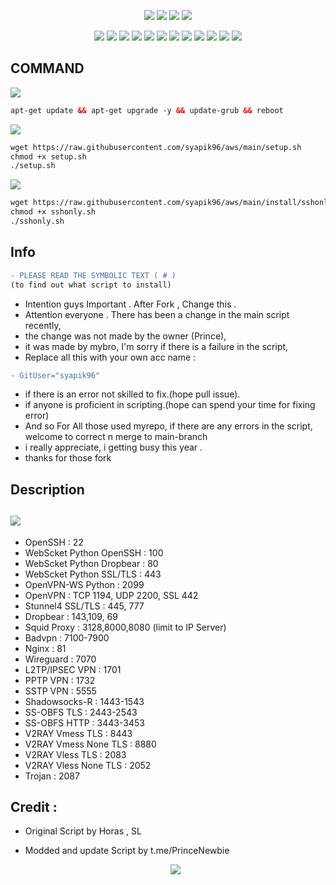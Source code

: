 

<p align="center"><img src="https://img.shields.io/static/v1?style=for-the-badge&logo=debian&label=Debian%209 & 2010&message=Stretch&color=red"> <img src="https://img.shields.io/static/v1?style=for-the-badge&logo=debian&label=Debian%2010&message=Buster&color=red"> <img src="https://img.shields.io/static/v1?style=for-the-badge&logo=ubuntu&label=Ubuntu%2018&message=18.04 LTS&color=red"> <img src="https://img.shields.io/static/v1?style=for-the-badge&logo=ubuntu&label=Ubuntu%2020&message=20.04 LTS&color=red"></p>

<p align="center"><img src="https://img.shields.io/badge/Service-OpenSSH-success.svg">  <img src="https://img.shields.io/badge/Service-Dropbear-success.svg">  <img src="https://img.shields.io/badge/Service-BadVPN-success.svg">  <img src="https://img.shields.io/badge/Service-Stunnel-success.svg">  <img src="https://img.shields.io/badge/Service-OpenVPN-success.svg">  <img src="https://img.shields.io/badge/Service-Squid3-success.svg">  <img   src="https://img.shields.io/badge/Service-Webmin-success.svg">  <img src="https://img.shields.io/badge/Service-Privoxy-green.svg">   <img
src="https://img.shields.io/badge/Service-V2ray-success.svg">  <img src= "https://img.shields.io/badge/Service-SSR-success.svg">  <img src="https://img.shields.io/badge/Service-Trojan-success.svg">  <img src="https://img.shields.io/badge/Service-WireGuard-success.svg">


## COMMAND


<img src="https://img.shields.io/badge/Service-Update%20Script-green"></img>
 ```html
 apt-get update && apt-get upgrade -y && update-grub && reboot
  ```
 <img src="https://img.shields.io/badge/Install All-VPN%20Batch-green"></img>
 ```html
 wget https://raw.githubusercontent.com/syapik96/aws/main/setup.sh 
 chmod +x setup.sh 
 ./setup.sh
 ```
 <img src="https://img.shields.io/badge/Install%20Only-SSH%2FSSH%20SSL(Stunnel)%20SSH--WS%20Python%20BadVPN--UDPGW-green"></img>
 ```html
 wget https://raw.githubusercontent.com/syapik96/aws/main/install/sshonly.sh
 chmod +x sshonly.sh  
 ./sshonly.sh
 ```
	
	
## Info 
```diff
- PLEASE READ THE SYMBOLIC TEXT ( # )
(to find out what script to install)
```
- Intention guys Important . After Fork , Change this .
- Attention everyone . There has been a change in the main script recently,
- the change was not made by the owner (Prince), 
- it was made by mybro, I'm sorry if there is a failure in the script, 
- Replace all this with your own acc name :

```diff
- GitUser="syapik96"
```
	    
- if there is an error not skilled to fix.(hope pull issue).
- if anyone is proficient in scripting.(hope can spend your time for fixing error)
- And so For All those used myrepo, if there are any errors in the script, welcome to correct n merge to main-branch
- i really appreciate, i getting busy this year .	
- thanks for those fork 
	 

## Description

## <img src="https://img.shields.io/badge/-Services%20%26%20Port-brightgreen">

- OpenSSH                    : 22
- WebScket Python OpenSSH    : 100
- WebScket Python Dropbear   : 80
- WebScket Python SSL/TLS    : 443
- OpenVPN-WS Python          : 2099
- OpenVPN                    : TCP 1194, UDP 2200, SSL 442
- Stunnel4 SSL/TLS           : 445, 777
- Dropbear                   : 143,109, 69
- Squid Proxy                : 3128,8000,8080 (limit to IP Server)
- Badvpn                     : 7100-7900
- Nginx                      : 81
- Wireguard                  : 7070
- L2TP/IPSEC VPN             : 1701
- PPTP VPN                   : 1732
- SSTP VPN                   : 5555
- Shadowsocks-R              : 1443-1543
- SS-OBFS TLS                : 2443-2543
- SS-OBFS HTTP               : 3443-3453
- V2RAY Vmess TLS            : 8443
- V2RAY Vmess None TLS       : 8880
- V2RAY Vless TLS            : 2083
- V2RAY Vless None TLS       : 2052
- Trojan                     : 2087



## Credit :
  
-   Original Script by  Horas , SL
-   Modded and update Script by t.me/PrinceNewbie
	
	
	            
	
	<p align="center"><img src="https://img.shields.io/badge/%20COPYRIGHT%20%C2%A9%202022-%20By%20PrinceNewbie%20VPN%2C%20Inc-blue"></p>
